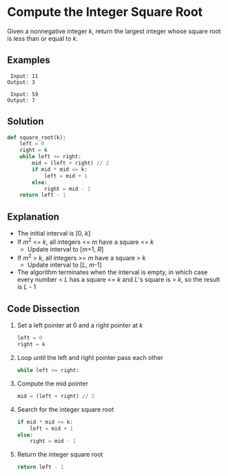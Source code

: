 # Compute the Integer Square Root
Given a nonnegative integer _k_, return the largest integer whose square root is less than or equal to _k_.

## Examples
```
 Input: 11
Output: 3

 Input: 59
Output: 7
```

## Solution
```python
def square_root(k):
    left = 0
    right = k
    while left <= right:
        mid = (left + right) // 2
        if mid * mid <= k:
            left = mid + 1
        else:
            right = mid - 1
    return left - 1
```

## Explanation
* The initial interval is [0, _k_]
* If _m_<sup>2</sup> <= _k_, all integers <= _m_ have a square <= _k_
    * Update interval to [_m_+1, _R_]
* If _m_<sup>2</sup> > _k_, all integers >= _m_ have a square > _k_
    * Update interval to [_L_, _m_-1]
* The algorithm terminates when the interval is empty, in which case every number < _L_ has a square <= _k_ and _L_'s square is > _k_, so the result is _L_ - 1

## Code Dissection
1. Set a left pointer at 0 and a right pointer at _k_
    ```python
    left = 0
    right = k
    ```
2. Loop until the left and right pointer pass each other
    ```python
    while left <= right:
    ```
3. Compute the mid pointer
    ```python
    mid = (left + right) // 2
    ```
4. Search for the integer square root
    ```python
    if mid * mid <= k:
        left = mid + 1
    else:
        right = mid - 1
    ```
5. Return the integer square root
    ```python
    return left - 1
    ```